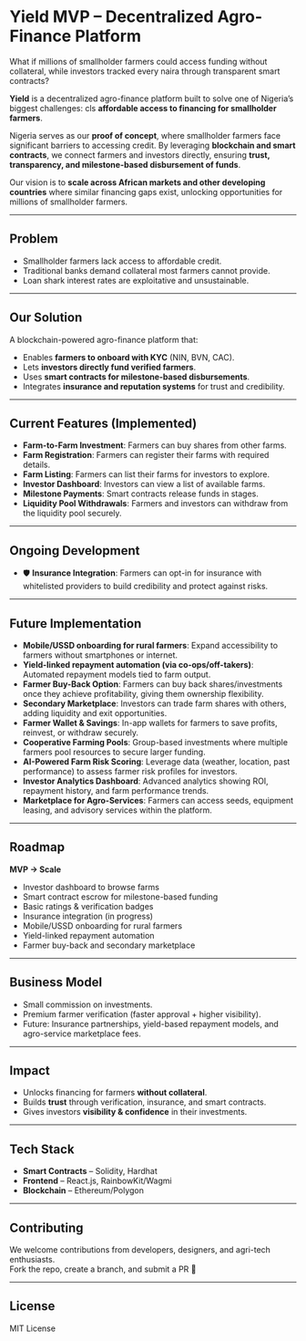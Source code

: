 #  Yield MVP – Decentralized Agro-Finance Platform

What if millions of smallholder farmers could access funding without collateral, while investors tracked every naira through transparent smart contracts?

**Yield** is a decentralized agro-finance platform built to solve one of Nigeria’s biggest challenges: cls
**affordable access to financing for smallholder farmers**.  

Nigeria serves as our **proof of concept**, where smallholder farmers face significant barriers to accessing credit. By leveraging **blockchain and smart contracts**, we connect farmers and investors directly, ensuring **trust, transparency, and milestone-based disbursement of funds**.  

Our vision is to **scale across African markets and other developing countries** where similar financing gaps exist, unlocking opportunities for millions of smallholder farmers.


---

##  Problem
- Smallholder farmers lack access to affordable credit.
- Traditional banks demand collateral most farmers cannot provide.
- Loan shark interest rates are exploitative and unsustainable.

---

##  Our Solution
A blockchain-powered agro-finance platform that:
- Enables **farmers to onboard with KYC** (NIN, BVN, CAC).
- Lets **investors directly fund verified farmers**.
- Uses **smart contracts for milestone-based disbursements**.
- Integrates **insurance and reputation systems** for trust and credibility.

---

##  Current Features (Implemented)
-  **Farm-to-Farm Investment**: Farmers can buy shares from other farms.  
-  **Farm Registration**: Farmers can register their farms with required details.  
-  **Farm Listing**: Farmers can list their farms for investors to explore.  
-  **Investor Dashboard**: Investors can view a list of available farms.  
-  **Milestone Payments**: Smart contracts release funds in stages.  
-  **Liquidity Pool Withdrawals**: Farmers and investors can withdraw from the liquidity pool securely.  

---

## Ongoing Development
- 🛡 **Insurance Integration**: Farmers can opt-in for insurance with whitelisted providers to build credibility and protect against risks.

---

##  Future Implementation
-  **Mobile/USSD onboarding for rural farmers**: Expand accessibility to farmers without smartphones or internet.  
-  **Yield-linked repayment automation (via co-ops/off-takers)**: Automated repayment models tied to farm output.  
-  **Farmer Buy-Back Option**: Farmers can buy back shares/investments once they achieve profitability, giving them ownership flexibility.  
-  **Secondary Marketplace**: Investors can trade farm shares with others, adding liquidity and exit opportunities.  
-  **Farmer Wallet & Savings**: In-app wallets for farmers to save profits, reinvest, or withdraw securely.  
-  **Cooperative Farming Pools**: Group-based investments where multiple farmers pool resources to secure larger funding.  
-  **AI-Powered Farm Risk Scoring**: Leverage data (weather, location, past performance) to assess farmer risk profiles for investors.  
-  **Investor Analytics Dashboard**: Advanced analytics showing ROI, repayment history, and farm performance trends.  
-  **Marketplace for Agro-Services**: Farmers can access seeds, equipment leasing, and advisory services within the platform.  

---

## Roadmap
**MVP → Scale**
 
-  Investor dashboard to browse farms  
-  Smart contract escrow for milestone-based funding  
-  Basic ratings & verification badges  
-  Insurance integration (in progress)  
-  Mobile/USSD onboarding for rural farmers  
-  Yield-linked repayment automation  
-  Farmer buy-back and secondary marketplace  

---

## Business Model
- Small commission on investments.  
- Premium farmer verification (faster approval + higher visibility).  
- Future: Insurance partnerships, yield-based repayment models, and agro-service marketplace fees.  

---

## Impact
- Unlocks financing for farmers **without collateral**.  
- Builds **trust** through verification, insurance, and smart contracts.  
- Gives investors **visibility & confidence** in their investments.  

---

## Tech Stack
- **Smart Contracts** – Solidity, Hardhat  
- **Frontend** – React.js, RainbowKit/Wagmi  
- **Blockchain** – Ethereum/Polygon  

---

##  Contributing
We welcome contributions from developers, designers, and agri-tech enthusiasts.  
Fork the repo, create a branch, and submit a PR 🚀  

---

##  License
MIT License
